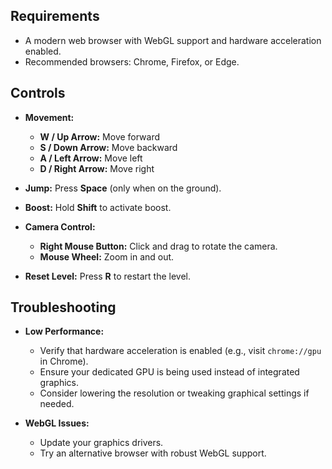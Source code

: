 ## Requirements

- A modern web browser with WebGL support and hardware acceleration enabled.
- Recommended browsers: Chrome, Firefox, or Edge.

## Controls

- **Movement:**  
  - **W / Up Arrow:** Move forward  
  - **S / Down Arrow:** Move backward  
  - **A / Left Arrow:** Move left  
  - **D / Right Arrow:** Move right  

- **Jump:** Press **Space** (only when on the ground).

- **Boost:** Hold **Shift** to activate boost.

- **Camera Control:**  
  - **Right Mouse Button:** Click and drag to rotate the camera.  
  - **Mouse Wheel:** Zoom in and out.

- **Reset Level:** Press **R** to restart the level.

## Troubleshooting

- **Low Performance:**  
  - Verify that hardware acceleration is enabled (e.g., visit `chrome://gpu` in Chrome).  
  - Ensure your dedicated GPU is being used instead of integrated graphics.  
  - Consider lowering the resolution or tweaking graphical settings if needed.

- **WebGL Issues:**  
  - Update your graphics drivers.  
  - Try an alternative browser with robust WebGL support.
